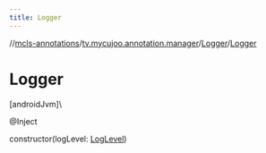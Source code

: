 ```yaml
---
title: Logger
---
```

//[mcls-annotations](../../../index.html)/[tv.mycujoo.annotation.manager](../index.html)/[Logger](index.html)/[Logger](-logger.html)



# Logger



[androidJvm]\




@Inject



constructor(logLevel: [LogLevel](../../tv.mycujoo.annotation.domain.enum/-log-level/index.html))




